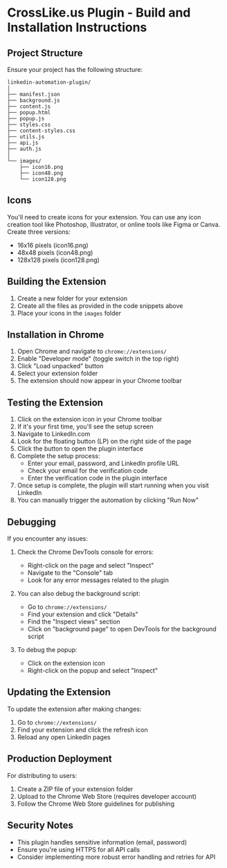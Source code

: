 # CrossLike.us Plugin - Build and Installation Instructions

## Project Structure

Ensure your project has the following structure:
```
linkedin-automation-plugin/
│
├── manifest.json
├── background.js
├── content.js
├── popup.html
├── popup.js
├── styles.css
├── content-styles.css
├── utils.js
├── api.js
├── auth.js
│
└── images/
    ├── icon16.png
    ├── icon48.png
    └── icon128.png
```

## Icons

You'll need to create icons for your extension. You can use any icon creation tool like Photoshop, Illustrator, or online tools like Figma or Canva. Create three versions:
- 16x16 pixels (icon16.png)
- 48x48 pixels (icon48.png)
- 128x128 pixels (icon128.png)

## Building the Extension

1. Create a new folder for your extension
2. Create all the files as provided in the code snippets above
3. Place your icons in the `images` folder

## Installation in Chrome

1. Open Chrome and navigate to `chrome://extensions/`
2. Enable "Developer mode" (toggle switch in the top right)
3. Click "Load unpacked" button
4. Select your extension folder
5. The extension should now appear in your Chrome toolbar

## Testing the Extension

1. Click on the extension icon in your Chrome toolbar
2. If it's your first time, you'll see the setup screen
3. Navigate to LinkedIn.com
4. Look for the floating button (LP) on the right side of the page
5. Click the button to open the plugin interface
6. Complete the setup process:
   - Enter your email, password, and LinkedIn profile URL
   - Check your email for the verification code
   - Enter the verification code in the plugin interface
7. Once setup is complete, the plugin will start running when you visit LinkedIn
8. You can manually trigger the automation by clicking "Run Now"

## Debugging

If you encounter any issues:

1. Check the Chrome DevTools console for errors:
   - Right-click on the page and select "Inspect"
   - Navigate to the "Console" tab
   - Look for any error messages related to the plugin

2. You can also debug the background script:
   - Go to `chrome://extensions/`
   - Find your extension and click "Details"
   - Find the "Inspect views" section
   - Click on "background page" to open DevTools for the background script

3. To debug the popup:
   - Click on the extension icon
   - Right-click on the popup and select "Inspect"

## Updating the Extension

To update the extension after making changes:

1. Go to `chrome://extensions/`
2. Find your extension and click the refresh icon
3. Reload any open LinkedIn pages

## Production Deployment

For distributing to users:

1. Create a ZIP file of your extension folder
2. Upload to the Chrome Web Store (requires developer account)
3. Follow the Chrome Web Store guidelines for publishing

## Security Notes

- This plugin handles sensitive information (email, password)
- Ensure you're using HTTPS for all API calls
- Consider implementing more robust error handling and retries for API
